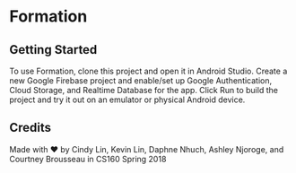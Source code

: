 # Formation

## Getting Started
To use Formation, clone this project and open it in Android Studio. Create a new Google Firebase project and enable/set up Google Authentication, Cloud Storage, and Realtime Database for the app. Click Run to build the project and try it out on an emulator or physical Android device.

## Credits
Made with :heart: by Cindy Lin, Kevin Lin, Daphne Nhuch, Ashley Njoroge, and Courtney Brousseau in CS160 Spring 2018
